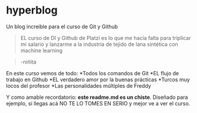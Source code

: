 # hyperblog
Un blog increible para el curso de Git y Github
>EL curso de DI y Github de Platzi es lo que me hacía falta para triplicar mi salario y lanzarme a la industria de tejido de lana sintética con machine learning

>-niñita

En este curso vemos de todo:
*Todos los comandos de Git
*EL flujo de trabajo en Github
*EL verdadero amor por la buenas prácticas
*Turcos muy locos del profesor
*Las personalidades múltiples de Freddy

Y como amable recordatorio: **este readme.md es un chiste**. Diseñado para ejemplo, si llegas acá NO TE LO TOMES EN SERIO y mejor ve a ver el curso.
